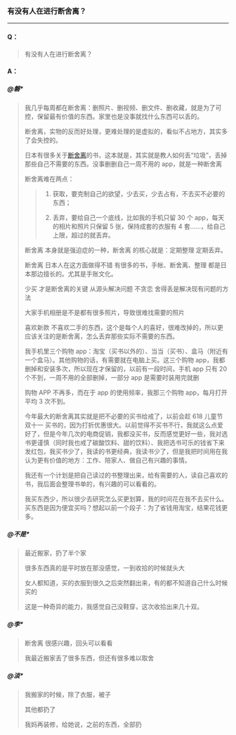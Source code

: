 ### 有没有人在进行断舍离？

----

#### Q：
> 有没有人在进行断舍离？

#### A：
##### @磐*
> 我几乎每周都在断舍离：删照片、删视频、删文件、删收藏，就是为了可控，保留最有价值的东西。家里也是没事就找什么东西可以丢的。
>
> 断舍离，实物的反而好处理，更难处理的是虚拟的，看似不占地方，其实多了会失控的。
>
> 日本有很多关于[断舍离](https://github.com/geekpanshi/panshirusi-share/tree/master/%E7%94%B5%E5%AD%90%E4%B9%A6%E6%8E%A8%E8%8D%90/%E6%96%AD%E8%88%8D%E7%A6%BB-%E5%90%AB2019%E6%96%B0%E7%89%88)的书，这本就是，其实就是教人如何丢“垃圾”，丢掉那些自己不需要的东西。没事删删自己一周不用的 app，就是一种断舍离
>
> 断舍离难在两点：
>>
>> 1. 获取，要克制自己的欲望，少去买，少去占有，不去买不必要的东西；
>>
>> 2. 丢弃，要给自己一个底线，比如我的手机只留 30 个 app，每天的相片和照片只保留 5 张，保持成套的衣服有 4 套……，给自己上限，超过的就丢弃。
>
> 断舍离 本身就是强迫症的一种，断舍离 的核心就是：定期整理 定期丢弃。
>
> 断舍离 日本人在这方面做得不错 有很多的书，手帐、断舍离、整理 都是日本那边擅长的。尤其是手账文化。
>
> 少买 才是断舍离的关键 从源头解决问题 不贪恋 舍得丢是解决现有问题的方法
>
> 大家手机相册是不是都有很多照片，导致很难找需要的照片
>
> 喜欢新款 不喜欢二手的东西，这个是每个人的喜好，很难改掉的，所以更应该关注的是断舍离，怎么丢弃那些实际不需要的东西。
>
> 我手机里三个购物 app：淘宝（买书以外的）、当当（买书）、盒马（附近有一个盒马）。其他购物的话，有需要就在电脑上买。这三个购物 app，我都删掉和安装多次，所以现在才保留的，以前有一段时间，手机 app 只有 20 个不到，一周不用的全部删掉，一部分 app 是需要时装用完就删
>
> 购物 APP 不再多，而在于 app 的使用频率，我那三个购物 app，每月打开平均 3 次不到。
>
> 今年最大的断舍离其实就是把不必要的买书给戒了，以前会趁 618 儿童节 双十一 买书的，因为打折优惠很大。以前觉得不买书不行，我就这么点爱好了，但是今年几次的电商促销，我都没买书，反而感觉更好一些，我对选书更谨慎（同时我也戒了碳酸饮料、甜的饮料）、我把选书可乐的钱省下来发红包，我买书少了，我读的书更经典，我读书少了，但是我把时间用在我认为更有价值的地方：工作、陪家人、做自己有兴趣的事情。
>
> 我还有一个计划是把自己读过的书整理出来，给有需要的人，读自己喜欢的书，我后面会整理书单的，有兴趣的可以看看的。
>
> 我买东西少，所以很少去研究怎么买更划算，我的时间花在我不去买什么。买东西是因为便宜买吗？想起以前一个段子：为了省钱用淘宝，结果花钱更多。

##### @不是*
> 最近搬家，扔了半个家
>
> 很多东西真的是平时放在那没感觉，一到收拾的时候就头大
>
> 女人都知道，买的衣服到很久之后突然翻出来，有的都不知道自己什么时候买的
>
> 这是一种奇异的能力，我感觉自己没鞋穿，这次收拾出来几十双。

##### @李*
> 断舍离 很感兴趣，回头可以看看
>
> 我最近搬家丢了很多东西，但还有很多难以取舍


##### @淡*
> 我搬家的时候，除了衣服，被子
>
> 其他都扔了
>
> 我妈再装修，给她说，之前的东西，全部扔
